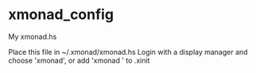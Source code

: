 # xmonad_config
My xmonad.hs
 
 
Place this file in ~/.xmonad/xmonad.hs
Login with a display manager and choose 'xmonad', or  add  'xmonad '  to .xinit
